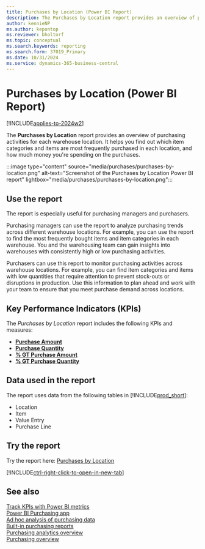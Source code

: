 ```yaml
---
title: Purchases by Location (Power BI Report)
description: The Purchases by Location report provides an overview of purchasing activities by location.
author: kennieNP
ms.author: kepontop
ms.reviewer: bholtorf
ms.topic: conceptual
ms.search.keywords: reporting
ms.search.form: 37019_Primary
ms.date: 10/31/2024
ms.service: dynamics-365-business-central
---
```


# Purchases by Location (Power BI Report)

[!INCLUDE[applies-to-2024w2](includes/applies-to-2024w2.md)]

The **Purchases by Location** report provides an overview of purchasing activities for each warehouse location. It helps you find out which item categories and items are most frequently purchased in each location, and how much money you're spending on the purchases.

:::image type="content" source="media/purchases/purchases-by-location.png" alt-text="Screenshot of the Purchases by Location Power BI report" lightbox="media/purchases/purchases-by-location.png":::

## Use the report

The report is especially useful for purchasing managers and purchasers.

Purchasing managers can use the report to analyze purchasing trends across different warehouse locations. For example, you can use the report to find the most frequently bought items and item categories in each warehouse. You and the warehousing team can gain insights into warehouses with consistently high or low purchasing activities.

Purchasers can use this report to monitor purchasing activities across warehouse locations. For example, you can find item categories and items with low quantities that require attention to prevent stock-outs or disruptions in production. Use this information to plan ahead and work with your team to ensure that you meet purchase demand across locations.


## Key Performance Indicators (KPIs)

The *Purchases by Location* report includes the following KPIs and measures: 

- [**Purchase Amount**](purchases-powerbi-kpis.md#purchase-amount)
- [**Purchase Quantity**](purchases-powerbi-kpis.md#purchase-quantity)
- [**% GT Purchase Amount**](purchases-powerbi-kpis.md#-gt-purchase-amount)
- [**% GT Purchase Quantity**](purchases-powerbi-kpis.md#-gt-purchase-quantity)

## Data used in the report

The report uses data from the following tables in [!INCLUDE[prod_short](includes/prod_short.md)]:

- Location
- Item
- Value Entry
- Purchase Line

## Try the report

Try the report here: [Purchases by Location](https://businesscentral.dynamics.com?page=37019)

[!INCLUDE[ctrl-right-click-to-open-in-new-tab](includes/ctrl-right-click-to-open-in-new-tab.md)]

## See also

[Track KPIs with Power BI metrics](track-kpis-with-power-bi-metrics.md)  
[Power BI Purchasing app](purchases-powerbi-app.md)  
[Ad hoc analysis of purchasing data](ad-hoc-analysis-purchasing.md)  
[Built-in purchasing reports](purchase-reports.md)  
[Purchasing analytics overview](purchasing-analytics-overview.md)  
[Purchasing overview](purchasing-manage-purchasing.md)  
